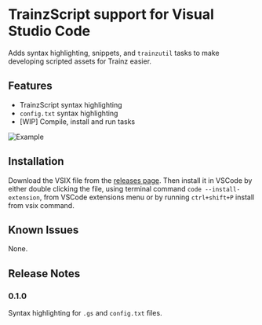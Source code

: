 # TrainzScript support for Visual Studio Code

Adds syntax highlighting, snippets, and `trainzutil` tasks to make developing scripted assets for Trainz easier.

## Features

* TrainzScript syntax highlighting
* `config.txt` syntax highlighting
* [WIP] Compile, install and run tasks

![Example](https://i.imgur.com/trVa3pb.png)

## Installation

Download the VSIX file from the [releases page](https://github.com/mkrasnenkov/vscode-trainzscript/releases).
Then install it in VSCode by either double clicking the file, using terminal command `code --install-extension`, from VSCode extensions menu or by running `ctrl+shift+P` install from vsix command.

## Known Issues

None.

## Release Notes

### 0.1.0

Syntax highlighting for `.gs` and `config.txt` files.